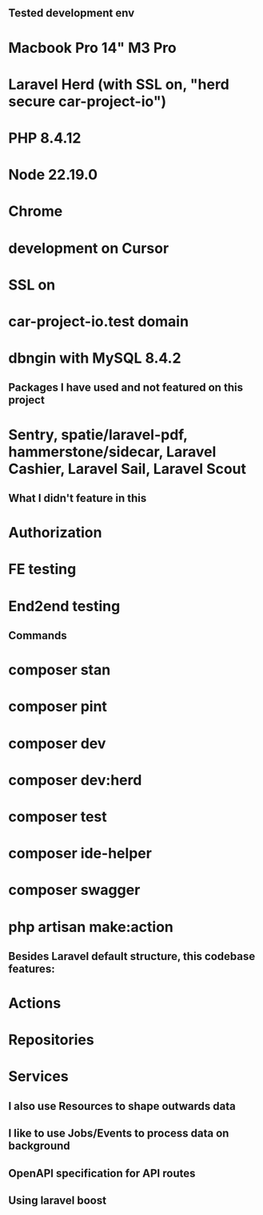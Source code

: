 ## Tested development env
# Macbook Pro 14" M3 Pro
# Laravel Herd (with SSL on, "herd secure car-project-io")
# PHP 8.4.12
# Node 22.19.0
# Chrome
# development on Cursor
# SSL on
# car-project-io.test domain
# dbngin with MySQL 8.4.2

## Packages I have used and not featured on this project
# Sentry, spatie/laravel-pdf, hammerstone/sidecar, Laravel Cashier, Laravel Sail, Laravel Scout

## What I didn't feature in this
# Authorization
# FE testing
# End2end testing

## Commands
# composer stan
# composer pint
# composer dev
# composer dev:herd
# composer test
# composer ide-helper
# composer swagger
# php artisan make:action 

## Besides Laravel default structure, this codebase features:
# Actions
# Repositories
# Services

## I also use Resources to shape outwards data

## I like to use Jobs/Events to process data on background

## OpenAPI specification for API routes

## Using laravel boost